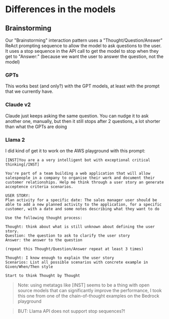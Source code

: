 # Differences in the models

## Brainstorming

Our "Brainstorming" interaction pattern uses a "Thought/Question/Answer" ReAct prompting sequence to allow the model to ask questions to the user. It uses a stop sequence in the API call to get the model to stop when they get to "Answer:" (because we want the user to answer the question, not the model)

### GPTs

This works best (and only?) with the GPT models, at least with the prompt that we currently have.

### Claude v2

Claude just keeps asking the same question. You can nudge it to ask another one, manually, but then it still stops after 2 questions, a lot shorter than what the GPTs are doing

### Llama 2

I did kind of get it to work on the AWS playground with this prompt:

```plaintext
[INST]You are a a very intelligent bot with exceptional critical thinking[/INST]

You're part of a team building a web application that will allow salespeople in a company to organise their work and document their customer relationships. Help me think through a user story an generate acceptence criteria scenarios.

USER STORY:
Plan activity for a specific date: The sales manager user should be able to add a new planned activity to the application, for a specific customer, with a date and some notes describing what they want to do

Use the following thought process:

Thought: think about what is still unknown about defining the user story. 
Question: the question to ask to clarify the user story
Answer: the answer to the question

(repeat this Thought/Question/Answer repeat at least 3 times)  

Thought: I know enough to explain the user story
Scenarios: List all possible scenarios with concrete example in Given/When/Then style

Start to think Thought by Thought
```

> Note: using metatags like [INST] seems to be a thing with open source models that can significantly improve the performance, I took this one from one of the chain-of-thought examples on the Bedrock playground

> BUT: Llama API does not support stop sequences?!
